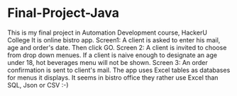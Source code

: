 # Final-Project-Java
This is my final project in Automation Development course, HackerU College
It is online bistro app.
Screen1: A client is asked to enter his mail, age and order's date. Then click GO.
Screen 2: A client is invited to choose from drop down menues. If a client is naive enough to designate an age under 18, hot beverages menu will not be shown.
Screen 3: An order confirmation is sent to client's mail.
The app uses Excel tables as databases for menus it displays. It seems in bistro office they rather use Excel than SQL, Json or CSV :-)
